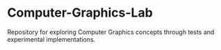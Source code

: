# Computer-Graphics-Lab
Repository for exploring Computer Graphics concepts through tests and experimental implementations.
